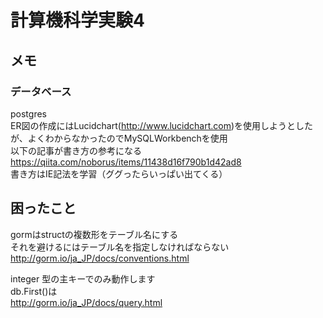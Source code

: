 # 計算機科学実験4

## メモ

### データベース
postgres  
ER図の作成にはLucidchart(http://www.lucidchart.com)を使用しようとしたが、よくわからなかったのでMySQLWorkbenchを使用  
以下の記事が書き方の参考になる  
https://qiita.com/noborus/items/11438d16f790b1d42ad8  
書き方はIE記法を学習（ググったらいっぱい出てくる）

## 困ったこと
gormはstructの複数形をテーブル名にする  
それを避けるにはテーブル名を指定しなければならない  
http://gorm.io/ja_JP/docs/conventions.html

integer 型の主キーでのみ動作します  
db.First()は  
http://gorm.io/ja_JP/docs/query.html